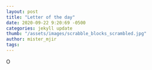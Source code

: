 ```yaml
---
layout: post
title: "Letter of the day"
date: 2020-09-22 9:20:69 -0500
categories: jekyll update
thumb: "/assets/images/scrabble_blocks_scrambled.jpg"
author: mister_mjir
tags:
---
```

O
